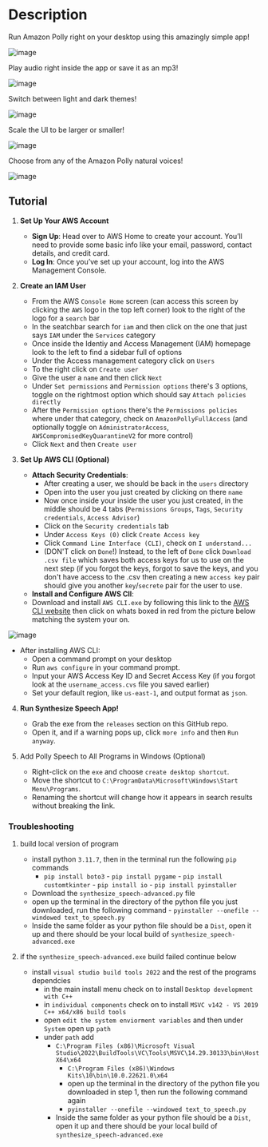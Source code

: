 # Description

Run Amazon Polly right on your desktop using this amazingly simple app!

![image](https://github.com/user-attachments/assets/454bf0c9-b875-470c-afb5-1ab136a53ab5)

Play audio right inside the app or save it as an mp3!

![image](https://github.com/user-attachments/assets/ac229cef-97ae-4a02-afd0-60accc0bac2a)

Switch between light and dark themes!

![image](https://github.com/user-attachments/assets/9e428c8a-d39a-4750-90fb-6d76dac93fed)

Scale the UI to be larger or smaller!

![image](https://github.com/user-attachments/assets/d1d22188-ec11-44b2-aca4-40eed80e0904)

Choose from any of the Amazon Polly natural voices!

![image](https://github.com/user-attachments/assets/d7c177fc-0e87-4798-8c6a-1d4532e6b29d)

## Tutorial

1. **Set Up Your AWS Account**
    - **Sign Up**: Head over to AWS Home to create your account. You’ll need to provide some basic info like your email, password, contact details, and credit card.
    - **Log In**: Once you’ve set up your account, log into the AWS Management Console.

2. **Create an IAM User**
    - From the AWS `Console Home` screen (can access this screen by clicking the `AWS` logo in the top left corner) look to the right of the logo for a `search` bar
    - In the seatchbar search for `iam` and then click on the one that just says `IAM` under the `Services` category
    - Once inside the Identiy and Access Management (IAM) homepage look to the left to find a sidebar full of options
    - Under the Access management category click on `Users`
    - To the right click on `Create user`
    - Give the user a `name` and then click `Next`
    - Under `Set permissions` and `Permission options` there's 3 options, toggle on the rightmost option which should say `Attach policies directly`
    - After the `Permission options` there's the `Permissions policies` where under that category, check on `AmazonPollyFullAccess` (and optionally toggle on `AdministratorAccess`, `AWSCompromisedKeyQuarantineV2` for more control)
    - Click `Next` and then `Create user`
 
3. **Set Up AWS CLI (Optional)**
    - **Attach Security Credentials**:
        - After creating a user, we should be back in the `users` directory
        - Open into the user you just created by clicking on there `name`
        - Now once inside your inside the user you just created, in the middle should be 4 tabs (`Permissions Groups`, `Tags`, `Security credentials`, `Access Advisor`)
        - Click on the `Security credentials` tab
        - Under `Access Keys (0)` click `Create Access key`
        - Click `Command Line Interface (CLI)`, check on `I understand...`
        - (DON'T click on `Done`!) Instead, to the left of `Done` click `Download .csv file` which saves both access keys for us to use on the next step (if you forgot the keys, forgot to save the keys, and you don't have access to the .csv then creating a new `access key` pair should give you another `key`/`secrete` pair for the user to use.
    - **Install and Configure AWS ClI**:
    - Download and install `AWS CLI.exe` by following this link to the [AWS CLI website](https://aws.amazon.com/cli/) then click on whats boxed in red from the picture below matching the system your on.

  ![image](https://github.com/user-attachments/assets/c240daa5-a143-4d75-b444-93ef1b76c066)
 
 
- After installing AWS CLI:
    - Open a command prompt on your desktop
    - Run `aws configure` in your command prompt.
    - Input your AWS Access Key ID and Secret Access Key (if you forgot look at the `username_access.cvs` file you saved earlier)
    - Set your default region, like `us-east-1`, and output format as `json`.

4. **Run Synthesize Speech App!**
    - Grab the exe from the `releases` section on this GitHub repo.
    - Open it, and if a warning pops up, click `more info` and then `Run anyway`.

5. Add Polly Speech to All Programs in Windows (Optional)
    - Right-click on the `exe` and choose `create desktop shortcut`.
    - Move the shortcut to `C:\ProgramData\Microsoft\Windows\Start Menu\Programs`.
    - Renaming the shortcut will change how it appears in search results without breaking the link.
 
### Troubleshooting

1. build local version of program
    - install python `3.11.7`, then in the terminal run the following `pip` commands
        -  `pip install boto3`
          -  `pip install pygame`
          -  `pip install customtkinter`
          -  `pip install io`
          -  `pip install pyinstaller`
    -  Download the `synthesize_speech-advanced.py` file
      -  open up the terminal in the directory of the python file you just downloaded, run the following command
        -  `pyinstaller --onefile --windowed text_to_speech.py`
    - Inside the same folder as your python file should be a `Dist`, open it up and there should be your local build of `synthesize_speech-advanced.exe`

3. if the `synthesize_speech-advanced.exe` build failed continue below
   - install `visual studio build tools 2022` and the rest of the programs dependcies
       - in the main install menu check on to install `Desktop development with C++`
        - in `individual components` check on to install `MSVC v142 - VS 2019 C++ x64/x86 build tools`
        - open `edit the system enviorment variables` and then under `System` open up `path`
        - under `path` add
          - `C:\Program Files (x86)\Microsoft Visual Studio\2022\BuildTools\VC\Tools\MSVC\14.29.30133\bin\HostX64\x64`
            - `C:\Program Files (x86)\Windows Kits\10\bin\10.0.22621.0\x64`
            -  open up the terminal in the directory of the python file you downloaded in step 1, then run the following command again
              -  `pyinstaller --onefile --windowed text_to_speech.py`
          - Inside the same folder as your python file should be a `Dist`, open it up and there should be your local build of `synthesize_speech-advanced.exe`
